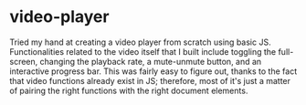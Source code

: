 # video-player
Tried my hand at creating a video player from scratch using basic JS. Functionalities related to the video itself that I built include toggling the full-screen, changing the playback rate, a mute-unmute button,  and an interactive progress bar. This was fairly easy to figure out, thanks to the fact that video functions already exist in JS; therefore, most of it's just a matter of pairing the right functions with the right document elements.
